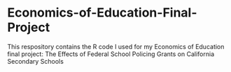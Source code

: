 # Economics-of-Education-Final-Project
This respository contains the R code I used for my Economics of Education final project: The Effects of Federal School Policing Grants on California Secondary Schools
